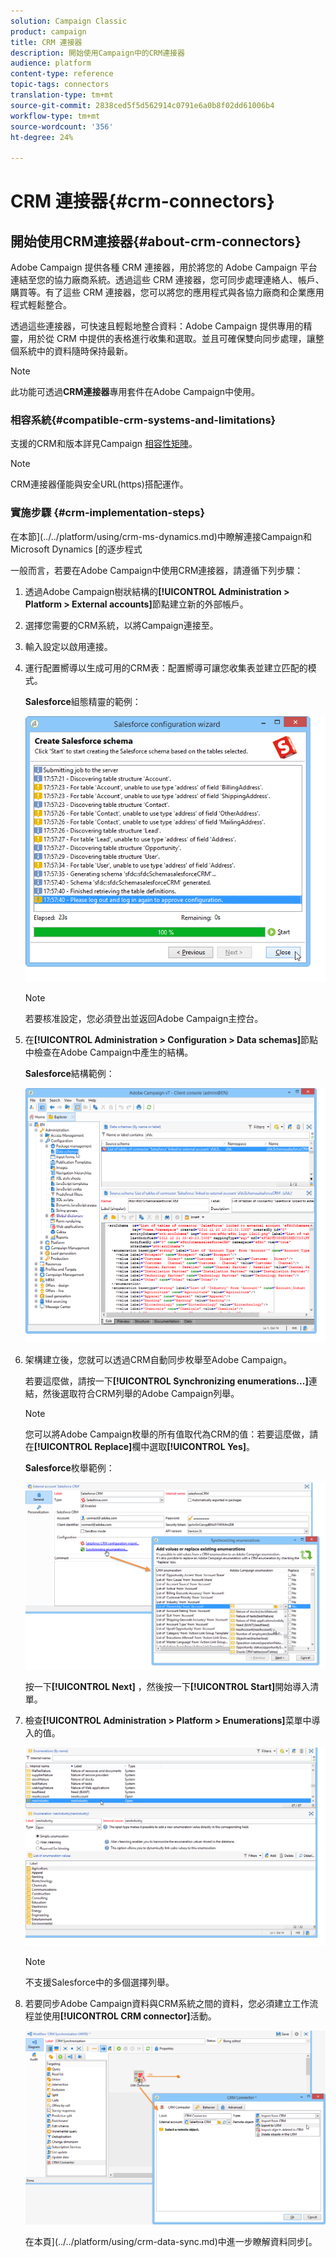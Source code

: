 ```yaml
---
solution: Campaign Classic
product: campaign
title: CRM 連接器
description: 開始使用Campaign中的CRM連接器
audience: platform
content-type: reference
topic-tags: connectors
translation-type: tm+mt
source-git-commit: 2838ced5f5d562914c0791e6a0b8f02dd61006b4
workflow-type: tm+mt
source-wordcount: '356'
ht-degree: 24%

---
```



# CRM 連接器{#crm-connectors}

## 開始使用CRM連接器{#about-crm-connectors}

Adobe Campaign 提供各種 CRM 連接器，用於將您的 Adobe Campaign 平台連結至您的協力廠商系統。透過這些 CRM 連接器，您可同步處理連絡人、帳戶、購買等。有了這些 CRM 連接器，您可以將您的應用程式與各協力廠商和企業應用程式輕鬆整合。

透過這些連接器，可快速且輕鬆地整合資料：Adobe Campaign 提供專用的精靈，用於從 CRM 中提供的表格進行收集和選取。並且可確保雙向同步處理，讓整個系統中的資料隨時保持最新。

>[!NOTE]
>
>此功能可透過&#x200B;**CRM連接器**&#x200B;專用套件在Adobe Campaign中使用。


### 相容系統{#compatible-crm-systems-and-limitations}

支援的CRM和版本詳見Campaign [相容性矩陣](../../rn/using/compatibility-matrix.md)。

>[!NOTE]
>
>CRM連接器僅能與安全URL(https)搭配運作。

### 實施步驟 {#crm-implementation-steps}

在本節](../../platform/using/crm-ms-dynamics.md)中瞭解連接Campaign和Microsoft Dynamics [的逐步程式

一般而言，若要在Adobe Campaign中使用CRM連接器，請遵循下列步驟：

1. 透過Adobe Campaign樹狀結構的&#x200B;**[!UICONTROL Administration > Platform > External accounts]**&#x200B;節點建立新的外部帳戶。
1. 選擇您需要的CRM系統，以將Campaign連接至。
1. 輸入設定以啟用連接。
1. 運行配置嚮導以生成可用的CRM表：配置嚮導可讓您收集表並建立匹配的模式。

   **Salesforce**&#x200B;組態精靈的範例：

   ![](assets/crm_connectors_sfdc_launch.png)

   >[!NOTE]
   >
   >若要核准設定，您必須登出並返回Adobe Campaign主控台。

1. 在&#x200B;**[!UICONTROL Administration > Configuration > Data schemas]**&#x200B;節點中檢查在Adobe Campaign中產生的結構。

   **Salesforce**&#x200B;結構範例：

   ![](assets/crm_connectors_sfdc_table.png)

1. 架構建立後，您就可以透過CRM自動同步枚舉至Adobe Campaign。

   若要這麼做，請按一下&#x200B;**[!UICONTROL Synchronizing enumerations...]**&#x200B;連結，然後選取符合CRM列舉的Adobe Campaign列舉。

   >[!NOTE]
   >
   >您可以將Adobe Campaign枚舉的所有值取代為CRM的值：若要這麼做，請在&#x200B;**[!UICONTROL Replace]**&#x200B;欄中選取&#x200B;**[!UICONTROL Yes]**。

   **Salesforce**&#x200B;枚舉範例：

   ![](assets/crm_connectors_sfdc_enum.png)

   按一下&#x200B;**[!UICONTROL Next]** ，然後按一下&#x200B;**[!UICONTROL Start]**&#x200B;開始導入清單。

1. 檢查&#x200B;**[!UICONTROL Administration > Platform > Enumerations]**&#x200B;菜單中導入的值。

   ![](assets/crm_connectors_sfdc_exe.png)

   >[!NOTE]
   >
   > 不支援Salesforce中的多個選擇列舉。

1. 若要同步Adobe Campaign資料與CRM系統之間的資料，您必須建立工作流程並使用&#x200B;**[!UICONTROL CRM connector]**&#x200B;活動。

   ![](assets/crm_connectors_sfdc_wf.png)

   在本頁](../../platform/using/crm-data-sync.md)中進一步瞭解資料同步[。
